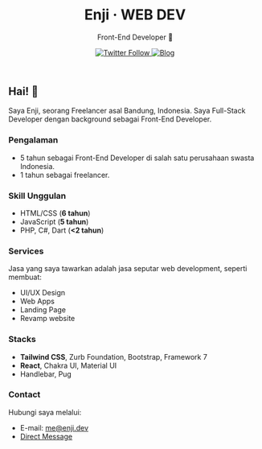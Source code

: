 <header>
  <h1 align="center">Enji · WEB DEV</h1>
  <p align="center">Front-End Developer 🎨</p>
  <div align="center">
    <a href="https://twitter.com/enjidev">
      <img alt="Twitter Follow" src="https://img.shields.io/twitter/follow/enjidev?color=%237733ff&label=Twitter&logo=twitter&style=flat-square">
    </a>
    <a href="https://enji.dev">
      <img alt="Blog" src="https://img.shields.io/static/v1?color=%237733ff&label=Blog&message=enji.dev&style=flat-square&logo=amp&logoColor=%23005AF0">
    </a>
  </div>
</header>

## Hai! 👋

Saya Enji, seorang Freelancer asal Bandung, Indonesia. Saya Full-Stack Developer dengan background sebagai Front-End Developer.

### Pengalaman

- 5 tahun sebagai Front-End Developer di salah satu perusahaan swasta Indonesia.
- 1 tahun sebagai freelancer.

### Skill Unggulan

- HTML/CSS (**6 tahun**)
- JavaScript (**5 tahun**)
- PHP, C#, Dart (**<2 tahun**)

### Services

Jasa yang saya tawarkan adalah jasa seputar web development, seperti membuat:

- UI/UX Design
- Web Apps
- Landing Page
- Revamp website

### Stacks

- **Tailwind CSS**, Zurb Foundation, Bootstrap, Framework 7
- **React**, Chakra UI, Material UI
- Handlebar, Pug

### Contact

Hubungi saya melalui:

- E-mail: me@enji.dev
- [Direct Message](https://twitter.com/enjidev)